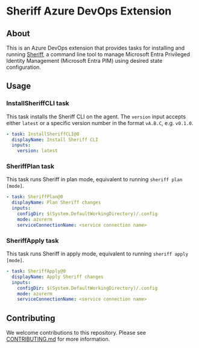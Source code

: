 # Sheriff Azure DevOps Extension

## About

This is an Azure DevOps extension that provides tasks for installing and running
[Sheriff](https://github.com/gofrontier-com/sheriff), a command line tool to
manage Microsoft Entra Privileged Identity Management (Microsoft Entra PIM)
using desired state configuration.

## Usage

### InstallSheriffCLI task

This task installs the Sheriff CLI on the agent. The ``version`` input accepts either
``latest`` or a specific version number in the format ``vA.B.C``, e.g. ``v0.1.0``.

```yaml
- task: InstallSheriffCLI@0
  displayName: Install Sheriff CLI
  inputs:
    version: latest
```

### SheriffPlan task

This task runs Sheriff in plan mode, equivalent to running `sheriff plan [mode]`.

```yaml
- task: SheriffPlan@0
  displayName: Plan Sheriff changes
  inputs:
    configDir: $(System.DefaultWorkingDirectory)/.config
    mode: azurerm
    serviceConnectionName: <service connection name>

```

### SheriffApply task

This task runs Sheriff in apply mode, equivalent to running ``sheriff apply [mode]``.

```yaml
- task: SheriffApply@0
  displayName: Apply Sheriff changes
  inputs:
    configDir: $(System.DefaultWorkingDirectory)/.config
    mode: azurerm
    serviceConnectionName: <service connection name>

```

## Contributing

We welcome contributions to this repository. Please see [CONTRIBUTING.md](https://github.com/gofrontier-com/sheriff-azure-devops-extension/tree/main/CONTRIBUTING.md) for more information.
